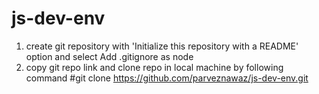 # js-dev-env
1. create git repository with 'Initialize this repository with a README' option and select Add .gitignore as node
2. copy git repo link and clone repo in local machine by following command
   #git clone https://github.com/parveznawaz/js-dev-env.git
